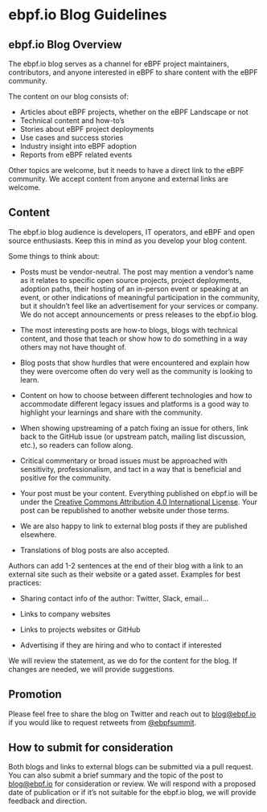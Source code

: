 # ebpf.io Blog Guidelines

## ebpf.io Blog Overview

The ebpf.io blog serves as a channel for eBPF project maintainers, contributors, and anyone interested in eBPF to share content with the eBPF community.

The content on our blog consists of:

- Articles about eBPF projects, whether on the eBPF Landscape or not
- Technical content and how-to’s
- Stories about eBPF project deployments
- Use cases and success stories
- Industry insight into eBPF adoption
- Reports from eBPF related events

Other topics are welcome, but it needs to have a direct link to the eBPF community. We accept content from anyone and external links are welcome.

## Content

The ebpf.io blog audience is developers, IT operators, and eBPF and open source enthusiasts. Keep this in mind as you develop your blog content.

Some things to think about:

- Posts must be vendor-neutral. The post may mention a vendor’s name as it relates to specific open source projects, project deployments, adoption paths, their hosting of an in-person event or speaking at an event, or other indications of meaningful participation in the community, but it shouldn’t feel like an advertisement for your services or company. We do not accept announcements or press releases to the ebpf.io blog.

- The most interesting posts are how-to blogs, blogs with technical content, and those that teach or show how to do something in a way others may not have thought of.
- Blog posts that show hurdles that were encountered and explain how they were overcome often do very well as the community is looking to learn.
- Content on how to choose between different technologies and how to accommodate different legacy issues and platforms is a good way to highlight your learnings and share with the community.
- When showing upstreaming of a patch fixing an issue for others, link back to the GitHub issue (or upstream patch, mailing list discussion, etc.), so readers can follow along.
- Critical commentary or broad issues must be approached with sensitivity, professionalism, and tact in a way that is beneficial and positive for the community.
- Your post must be your content. Everything published on ebpf.io will be under the [Creative Commons Attribution 4.0 International License](https://creativecommons.org/licenses/by/4.0/). Your post can be republished to another website under those terms.
- We are also happy to link to external blog posts if they are published elsewhere.
- Translations of blog posts are also accepted.

Authors can add 1-2 sentences at the end of their blog with a link to an external site such as their website or a gated asset. Examples for best practices:

- Sharing contact info of the author: Twitter, Slack, email...

- Links to company websites
- Links to projects websites or GitHub
- Advertising if they are hiring and who to contact if interested

We will review the statement, as we do for the content for the blog. If changes are needed, we will provide suggestions.

## Promotion

Please feel free to share the blog on Twitter and reach out to [blog@ebpf.io](blog@ebpf.io) if you would like to request retweets from [@ebpfsummit](https://twitter.com/eBPFsummit).

## How to submit for consideration

Both blogs and links to external blogs can be submitted via a pull request. You can also submit a brief summary and the topic of the post to [blog@ebpf.io](blog@ebpf.io) for consideration or review. We will respond with a proposed date of publication or if it’s not suitable for the ebpf.io blog, we will provide feedback and direction.
